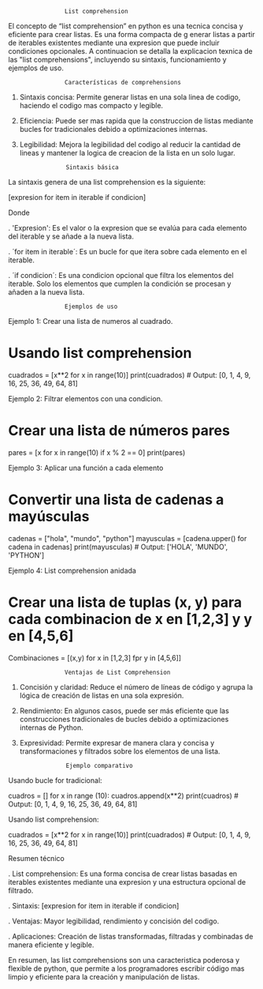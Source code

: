                     List comprehension

El concepto de “list comprehension” en python es una tecnica concisa y eficiente para crear listas. Es una forma compacta de g enerar listas a partir de iterables existentes mediante una expresion que puede incluir condiciones opcionales. A continuacion se detalla la explicacion texnica de las "list comprehensions", incluyendo su sintaxis, funcionamiento y ejemplos de uso.


                    Características de comprehensions

1. Sintaxis concisa: Permite generar listas en una sola linea de codigo, haciendo el codigo mas compacto y legible.

2. Eficiencia: Puede ser mas rapida que la construccion de listas mediante bucles for tradicionales debido a optimizaciones internas.

3. Legibilidad: Mejora la legibilidad del codigo al reducir la cantidad de lineas y mantener la logica de creacion de la lista en un solo lugar. 

                    Sintaxis básica

La sintaxis genera de una list comprehension es la siguiente:

[expresion for item in iterable if condicion]

Donde

. 'Expresion': Es el valor o la expresion que se evalúa para cada elemento del iterable y se añade a la nueva lista.

. ´for item in iterable´: Es un bucle for que itera sobre cada elemento en el iterable.

. ´if condicion´: Es una condicion opcional que filtra los elementos del iterable. Solo los elementos que cumplen la condición se procesan y añaden a la nueva lista.


                    Ejemplos de uso

Ejemplo 1: Crear una lista de numeros al cuadrado.

# Usando list comprehension
cuadrados = [x**2 for x in range(10)]
print(cuadrados) # Output: [0, 1, 4, 9, 16, 25, 36, 49, 64, 81]


Ejemplo 2: Filtrar elementos con una condicion.

# Crear una lista de números pares
pares = [x for x in range(10) if x % 2 == 0]
print(pares)


Ejemplo 3: Aplicar una función a cada elemento

# Convertir una lista de cadenas a mayúsculas 

cadenas = ["hola", "mundo", "python"]
mayusculas = [cadena.upper() for cadena in cadenas]
print(mayusculas)  # Output: ['HOLA', 'MUNDO', 'PYTHON']

Ejemplo 4: List comprehension anidada

# Crear una lista de tuplas (x, y) para cada combinacion  de x en [1,2,3] y y en [4,5,6]
Combinaciones = [(x,y) for x in [1,2,3] fpr y in [4,5,6]]

                    Ventajas de List Comprehension

1. Concisión y claridad: Reduce el número de líneas de código y agrupa la lógica de creación de listas en una sola expresión.

2. Rendimiento: En algunos casos, puede ser más eficiente que las construcciones tradicionales de bucles debido a optimizaciones internas de Python.

3. Expresividad: Permite expresar de manera clara y concisa y transformaciones y filtrados sobre los elementos de una lista.

                    Ejemplo comparativo

Usando bucle for tradicional:

cuadros = []
for x in range (10):
    cuadros.append(x**2)
print(cuadros) # Output: [0, 1, 4, 9, 16, 25, 36, 49, 64, 81]


Usando list comprehension:

cuadrados = [x**2 for x in range(10)]
print(cuadrados)  # Output: [0, 1, 4, 9, 16, 25, 36, 49, 64, 81]


Resumen técnico

. List comprehension: Es una forma concisa de crear listas basadas en iterables existentes mediante una expresion y una estructura opcional de filtrado.

. Sintaxis:  [expresion for item in iterable if condicion]

. Ventajas: Mayor legibilidad, rendimiento y concisión del codigo.

. Aplicaciones: Creación de listas transformadas, filtradas y combinadas de manera eficiente y legible.

En resumen, las list comprehensions son una caracteristica poderosa y flexible de python, que permite a los programadores escribir código mas limpio y eficiente para la creación y manipulación de listas.